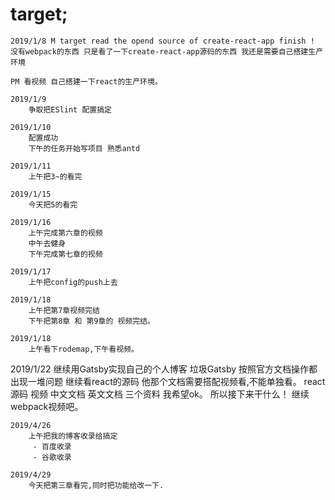 # target;
	2019/1/8 M target read the opend source of create-react-app finish !
	没有webpack的东西 只是看了一下create-react-app源码的东西 我还是需要自己搭建生产环境 

	PM 看视频 自己搭建一下react的生产环境。  

	2019/1/9 
		争取把ESlint 配置搞定 

	2019/1/10
		配置成功 
		下午的任务开始写项目 熟悉antd

	2019/1/11
		上午把3~的看完
		
	2019/1/15
		今天把5的看完

	2019/1/16
		上午完成第六章的视频
		中午去健身
		下午完成第七章的视频

	2019/1/17
		上午把config的push上去

	2019/1/18
		上午把第7章视频完结
		下午把第8章 和 第9章的 视频完结。

	2019/1/18
		上午看下rodemap,下午看视频。
  
  2019/1/22
  	继续用Gatsby实现自己的个人博客
		垃圾Gatsby 按照官方文档操作都出现一堆问题
		继续看react的源码 他那个文档需要搭配视频看,不能单独看。
		react源码 视频 中文文档 英文文档 三个资料 我希望ok。 
		所以接下来干什么！
		继续webpack视频吧。

	2019/4/26
		上午把我的博客收录给搞定
		 - 百度收录
		 - 谷歌收录

	2019/4/29
		今天把第三章看完,同时把功能给改一下.